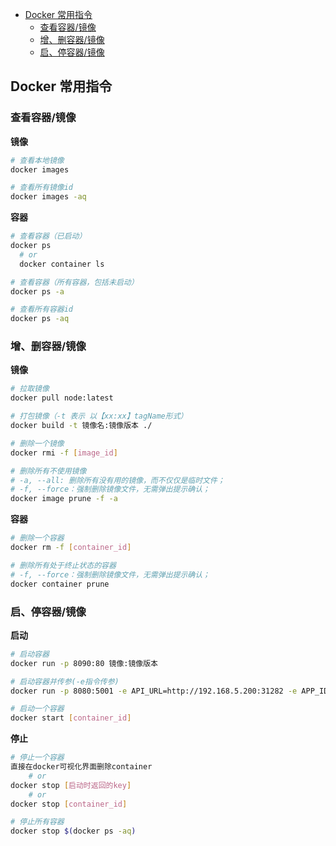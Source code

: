 <!--
 * @Date: 2022-01-06 15:57:52
 * @LastEditors: wfj
 * @LastEditTime: 2023-02
-->

- [Docker 常用指令](#docker-常用指令)
  - [查看容器/镜像](#查看容器镜像)
  - [增、删容器/镜像](#增删容器镜像)
  - [启、停容器/镜像](#启停容器镜像)

 


## Docker 常用指令

### 查看容器/镜像

**镜像**

```bash
# 查看本地镜像
docker images

# 查看所有镜像id
docker images -aq
```

**容器**

```bash
# 查看容器（已启动）
docker ps 
  # or
  docker container ls

# 查看容器（所有容器，包括未启动）
docker ps -a

# 查看所有容器id
docker ps -aq

```

 

### 增、删容器/镜像

**镜像**

```bash
# 拉取镜像
docker pull node:latest

# 打包镜像（-t 表示 以【xx:xx】tagName形式）
docker build -t 镜像名:镜像版本 ./

# 删除一个镜像
docker rmi -f [image_id]

# 删除所有不使用镜像
# -a, --all: 删除所有没有用的镜像，而不仅仅是临时文件；
# -f, --force：强制删除镜像文件，无需弹出提示确认；
docker image prune -f -a
```

**容器**

```bash
# 删除一个容器
docker rm -f [container_id]

# 删除所有处于终止状态的容器
# -f, --force：强制删除镜像文件，无需弹出提示确认；
docker container prune
```

### 启、停容器/镜像

**启动**

```bash
# 启动容器
docker run -p 8090:80 镜像:镜像版本  

# 启动容器并传参(-e指令传参)
docker run -p 8080:5001 -e API_URL=http://192.168.5.200:31282 -e APP_ID=123 test:1.0.0

# 启动一个容器
docker start [container_id]
```

**停止**

```bash
# 停止一个容器
直接在docker可视化界面删除container
	# or
docker stop [启动时返回的key]
	# or 
docker stop [container_id]

# 停止所有容器
docker stop $(docker ps -aq)
```

